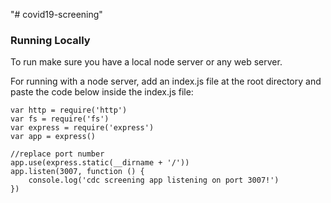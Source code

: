 "# covid19-screening" 
### Running Locally
To run make sure you have a local node server or any web server.

For running with a node server, add an index.js file at the root directory and paste the code below inside the index.js file:

```
var http = require('http')
var fs = require('fs')
var express = require('express')
var app = express()

//replace port number
app.use(express.static(__dirname + '/'))
app.listen(3007, function () {
    console.log('cdc screening app listening on port 3007!')
})

```